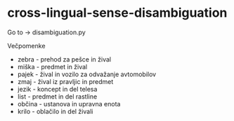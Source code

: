 # cross-lingual-sense-disambiguation

Go to -> disambiguation.py

Večpomenke
  - zebra - prehod za pešce in žival
  - miška - predmet in žival
  - pajek - žival in vozilo za odvažanje avtomobilov
  - zmaj - žival iz pravljic in predmet
  - jezik - koncept in del telesa
  - list - predmet in del rastline
  - občina - ustanova in upravna enota
  - krilo - oblačilo in del živali
